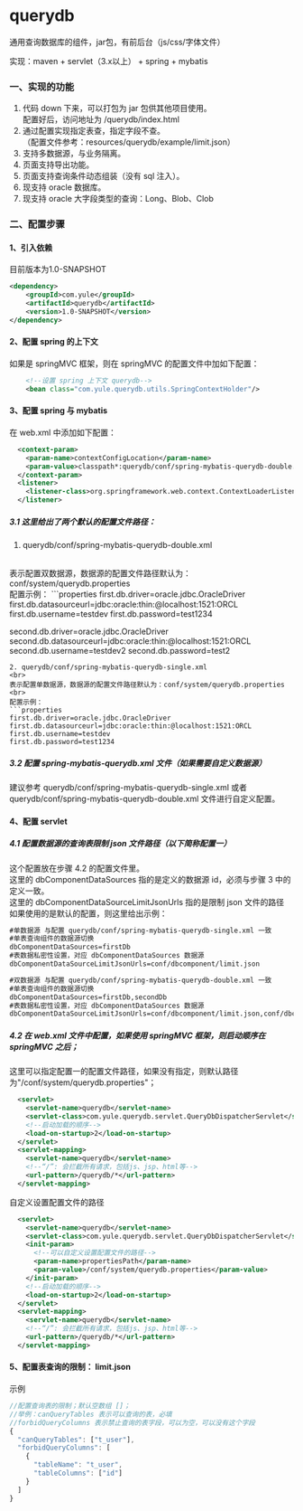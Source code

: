 # querydb
通用查询数据库的组件，jar包，有前后台（js/css/字体文件）

实现：maven + servlet（3.x以上） + spring + mybatis

### 一、实现的功能
1. 代码 down 下来，可以打包为 jar 包供其他项目使用。
<br> 配置好后，访问地址为 /querydb/index.html
2. 通过配置实现指定表查，指定字段不查。
<br>（配置文件参考：resources/querydb/example/limit.json）
3. 支持多数据源，与业务隔离。
4. 页面支持导出功能。
5. 页面支持查询条件动态组装（没有 sql 注入）。
6. 现支持 oracle 数据库。
7. 现支持 oracle 大字段类型的查询：Long、Blob、Clob

### 二、配置步骤
#### 1、引入依赖
目前版本为1.0-SNAPSHOT
```xml
<dependency>
    <groupId>com.yule</groupId>
    <artifactId>querydb</artifactId>
    <version>1.0-SNAPSHOT</version>
</dependency>
```
#### 2、配置 spring 的上下文
如果是 springMVC 框架，则在 springMVC 的配置文件中加如下配置：
```xml
    <!--设置 spring 上下文 querydb-->
    <bean class="com.yule.querydb.utils.SpringContextHolder"/>
```
#### 3、配置 spring 与 mybatis
在 web.xml 中添加如下配置：
```xml
  <context-param>
    <param-name>contextConfigLocation</param-name>
    <param-value>classpath*:querydb/conf/spring-mybatis-querydb-double.xml</param-value>
  </context-param>
  <listener>
    <listener-class>org.springframework.web.context.ContextLoaderListener</listener-class>
  </listener>
```
##### 3.1 这里给出了两个默认的配置文件路径：
1. querydb/conf/spring-mybatis-querydb-double.xml
<br>
表示配置双数据源，数据源的配置文件路径默认为：conf/system/querydb.properties
<br>
配置示例：
```properties
first.db.driver=oracle.jdbc.OracleDriver
first.db.datasourceurl=jdbc:oracle:thin:@localhost:1521:ORCL
first.db.username=testdev
first.db.password=test1234

second.db.driver=oracle.jdbc.OracleDriver
second.db.datasourceurl=jdbc:oracle:thin:@localhost:1521:ORCL
second.db.username=testdev2
second.db.password=test2
```
2. querydb/conf/spring-mybatis-querydb-single.xml
<br>
表示配置单数据源，数据源的配置文件路径默认为：conf/system/querydb.properties
<br>
配置示例：
```properties
first.db.driver=oracle.jdbc.OracleDriver
first.db.datasourceurl=jdbc:oracle:thin:@localhost:1521:ORCL
first.db.username=testdev
first.db.password=test1234
```
##### 3.2 配置 spring-mybatis-querydb.xml 文件（如果需要自定义数据源）<br>
建议参考 querydb/conf/spring-mybatis-querydb-single.xml 或者 querydb/conf/spring-mybatis-querydb-double.xml 文件进行自定义配置。

#### 4、配置 servlet
##### 4.1 配置数据源的查询表限制 json 文件路径（以下简称配置一）
这个配置放在步骤 4.2 的配置文件里。
<br>
这里的 dbComponentDataSources 指的是定义的数据源 id，必须与步骤 3 中的定义一致。
<br>
这里的 dbComponentDataSourceLimitJsonUrls 指的是限制 json 文件的路径
<br>
如果使用的是默认的配置，则这里给出示例：
```xml
#单数据源 与配置 querydb/conf/spring-mybatis-querydb-single.xml 一致
#单表查询组件的数据源切换
dbComponentDataSources=firstDb
#表数据私密性设置，对应 dbComponentDataSources 数据源
dbComponentDataSourceLimitJsonUrls=conf/dbcomponent/limit.json
```
```xml
#双数据源 与配置 querydb/conf/spring-mybatis-querydb-double.xml 一致
#单表查询组件的数据源切换
dbComponentDataSources=firstDb,secondDb
#表数据私密性设置，对应 dbComponentDataSources 数据源
dbComponentDataSourceLimitJsonUrls=conf/dbcomponent/limit.json,conf/dbcomponent/limit2.json
```
##### 4.2 在 web.xml 文件中配置，如果使用 springMVC 框架，则启动顺序在 springMVC 之后；
这里可以指定配置一的配置文件路径，如果没有指定，则默认路径为"/conf/system/querydb.properties"；
```xml
  <servlet>
    <servlet-name>querydb</servlet-name>
    <servlet-class>com.yule.querydb.servlet.QueryDbDispatcherServlet</servlet-class>
    <!--启动加载的顺序-->
    <load-on-startup>2</load-on-startup>
  </servlet>
  <servlet-mapping>
    <servlet-name>querydb</servlet-name>
    <!--“/”: 会拦截所有请求，包括js、jsp、html等-->
    <url-pattern>/querydb/*</url-pattern>
  </servlet-mapping>
```
自定义设置配置文件的路径
```xml
  <servlet>
    <servlet-name>querydb</servlet-name>
    <servlet-class>com.yule.querydb.servlet.QueryDbDispatcherServlet</servlet-class>
    <init-param>
      <!--可以自定义设置配置文件的路径-->
      <param-name>propertiesPath</param-name>
      <param-value>/conf/system/querydb.properties</param-value>
    </init-param>
    <!--启动加载的顺序-->
    <load-on-startup>2</load-on-startup>
  </servlet>
  <servlet-mapping>
    <servlet-name>querydb</servlet-name>
    <!--“/”: 会拦截所有请求，包括js、jsp、html等-->
    <url-pattern>/querydb/*</url-pattern>
  </servlet-mapping>
```
#### 5、配置表查询的限制： limit.json
示例
```javaScript
//配置查询表的限制；默认空数组 []；
//举例：canQueryTables 表示可以查询的表，必填
//forbidQueryColumns 表示禁止查询的表字段，可以为空，可以没有这个字段
{
  "canQueryTables": ["t_user"],
  "forbidQueryColumns": [
    {
      "tableName": "t_user",
      "tableColumns": ["id"]
    }
  ]
}
```
